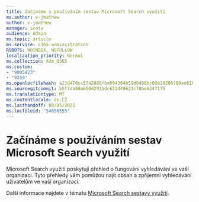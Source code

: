 ```yaml
---
title: Začínáme s používáním sestav Microsoft Search využití
ms.author: v-jmathew
author: v-jmathew
manager: scotv
audience: Admin
ms.topic: article
ms.service: o365-administration
ROBOTS: NOINDEX, NOFOLLOW
localization_priority: Normal
ms.collection: Adm_O365
ms.custom:
- "9005423"
- "9259"
ms.openlocfilehash: a21d476cc5742880fba994304b59d0d08bc02e26286760ae8181b97877144e25
ms.sourcegitcommit: b5f7da89a650d2915dc652449623c78be6247175
ms.translationtype: MT
ms.contentlocale: cs-CZ
ms.lasthandoff: 08/05/2021
ms.locfileid: "54056555"
---
```

# <a name="get-started-with-using-microsoft-search-usage-reports"></a>Začínáme s používáním sestav Microsoft Search využití

Microsoft Search využití poskytují přehled o fungování vyhledávání ve vaší organizaci. Tyto přehledy vám pomůžou najít obsah a zpříjemní vyhledávání uživatelům ve vaší organizaci.

Další informace najdete v tématu [Microsoft Search sestavy využití](https://go.microsoft.com/fwlink/?linkid=2152048).
